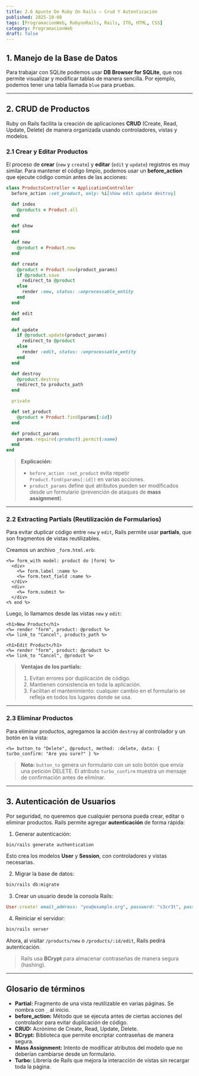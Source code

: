 ```yaml
---
title: 2.6 Apunte De Ruby On Rails – Crud Y Autenticación
published: 2025-10-08
tags: [ProgramacionWeb, RubyonRails, Rails, ITO, HTML, CSS]
category: ProgramacionWeb
draft: false
---
```


## 1. Manejo de la Base de Datos

Para trabajar con SQLite podemos usar **DB Browser for SQLite**, que nos permite visualizar y modificar tablas de manera sencilla. Por ejemplo, podemos tener una tabla llamada `blue` para pruebas.

---

## 2. CRUD de Productos

Ruby on Rails facilita la creación de aplicaciones **CRUD** (Create, Read, Update, Delete) de manera organizada usando controladores, vistas y modelos.

### 2.1 Crear y Editar Productos

El proceso de **crear** (`new` y `create`) y **editar** (`edit` y `update`) registros es muy similar. Para mantener el código limpio, podemos usar un **before_action** que ejecute código común antes de las acciones:

```ruby
class ProductsController < ApplicationController
  before_action :set_product, only: %i[show edit update destroy]

  def index
    @products = Product.all
  end

  def show
  end

  def new
    @product = Product.new
  end

  def create
    @product = Product.new(product_params)
    if @product.save
      redirect_to @product
    else
      render :new, status: :unprocessable_entity
    end
  end

  def edit
  end

  def update
    if @product.update(product_params)
      redirect_to @product
    else
      render :edit, status: :unprocessable_entity
    end
  end

  def destroy
    @product.destroy
    redirect_to products_path
  end

  private

  def set_product
    @product = Product.find(params[:id])
  end

  def product_params
    params.require(:product).permit(:name)
  end
end
```

> **Explicación:**
>
> * `before_action :set_product` evita repetir `Product.find(params[:id])` en varias acciones.
> * `product_params` define qué atributos pueden ser modificados desde un formulario (prevención de ataques de **mass assignment**).

---

### 2.2 Extracting Partials (Reutilización de Formularios)

Para evitar duplicar código entre `new` y `edit`, Rails permite usar **partials**, que son fragmentos de vistas reutilizables.

Creamos un archivo `_form.html.erb`:

```erb
<%= form_with model: product do |form| %>
  <div>
    <%= form.label :name %>
    <%= form.text_field :name %>
  </div>
  <div>
    <%= form.submit %>
  </div>
<% end %>
```

Luego, lo llamamos desde las vistas `new` y `edit`:

```erb
<h1>New Product</h1>
<%= render "form", product: @product %>
<%= link_to "Cancel", products_path %>
```

```erb
<h1>Edit Product</h1>
<%= render "form", product: @product %>
<%= link_to "Cancel", @product %>
```

> **Ventajas de los partials:**
>
> 1. Evitan errores por duplicación de código.
> 2. Mantienen consistencia en toda la aplicación.
> 3. Facilitan el mantenimiento: cualquier cambio en el formulario se refleja en todos los lugares donde se usa.

---

### 2.3 Eliminar Productos

Para eliminar productos, agregamos la acción `destroy` al controlador y un botón en la vista:

```erb
<%= button_to "Delete", @product, method: :delete, data: { turbo_confirm: "Are you sure?" } %>
```

> **Nota:** `button_to` genera un formulario con un solo botón que envía una petición DELETE. El atributo `turbo_confirm` muestra un mensaje de confirmación antes de eliminar.

---

## 3. Autenticación de Usuarios

Por seguridad, no queremos que cualquier persona pueda crear, editar o eliminar productos. Rails permite agregar **autenticación** de forma rápida:

1. Generar autenticación:

```bash
bin/rails generate authentication
```

Esto crea los modelos **User** y **Session**, con controladores y vistas necesarias.

2. Migrar la base de datos:

```bash
bin/rails db:migrate
```

3. Crear un usuario desde la consola Rails:

```ruby
User.create! email_address: "you@example.org", password: "s3cr3t", password_confirmation: "s3cr3t"
```

4. Reiniciar el servidor:

```bash
bin/rails server
```

Ahora, al visitar `/products/new` o `/products/:id/edit`, Rails pedirá autenticación.

> Rails usa **BCrypt** para almacenar contraseñas de manera segura (hashing).

---

## Glosario de términos

* **Partial:** Fragmento de una vista reutilizable en varias páginas. Se nombra con `_` al inicio.
* **before_action:** Método que se ejecuta antes de ciertas acciones del controlador para evitar duplicación de código.
* **CRUD:** Acrónimo de Create, Read, Update, Delete.
* **BCrypt:** Biblioteca que permite encriptar contraseñas de manera segura.
* **Mass Assignment:** Intento de modificar atributos del modelo que no deberían cambiarse desde un formulario.
* **Turbo:** Librería de Rails que mejora la interacción de vistas sin recargar toda la página.

